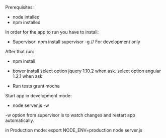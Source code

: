 Prerequisites:
- node intalled
- npm installed

In order for the app to run you have to install:

- Supervisor: npm install supervisor -g // For development only

After that run:

- npm install

- bower install
select option jquery 1.10.2 when ask.
select option angular 1.2.1 when ask

- Run tests
grunt mocha

Start app in development mode:

- node server.js -w

-w option from supervisor is to watch changes and restart app automatically.

in Production mode:
export NODE_ENV=production
node server.js